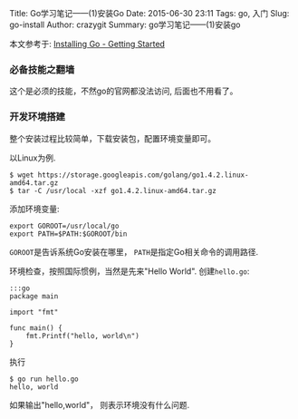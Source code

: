 Title:  Go学习笔记——(1)安装Go
Date: 2015-06-30 23:11
Tags: go, 入门
Slug: go-install
Author: crazygit
Summary: go学习笔记——(1)安装go


本文参考于:
[Installing Go - Getting Started](https://golang.org/doc/install)


### 必备技能之翻墙

这个是必须的技能，不然go的官网都没法访问, 后面也不用看了。

### 开发环境搭建

整个安装过程比较简单，下载安装包，配置环境变量即可。

以Linux为例. 

    $ wget https://storage.googleapis.com/golang/go1.4.2.linux-amd64.tar.gz
    $ tar -C /usr/local -xzf go1.4.2.linux-amd64.tar.gz

添加环境变量: 

    export GOROOT=/usr/local/go
    export PATH=$PATH:$GOROOT/bin

`GOROOT`是告诉系统Go安装在哪里，
`PATH`是指定Go相关命令的调用路径.

环境检查，按照国际惯例，当然是先来"Hello World". 创建`hello.go`: 

    :::go
    package main

    import "fmt"

    func main() {
        fmt.Printf("hello, world\n")
    }

执行

    $ go run hello.go
    hello, world

如果输出"hello,world"， 则表示环境没有什么问题. 

